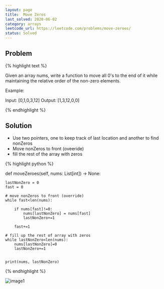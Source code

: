 ```yaml
---
layout: page
title:  Move Zeros
last_solved: 2020-06-02
category: arrays
leetcode_url: https://leetcode.com/problems/move-zeroes/
status: Solved
---
```


Problem
-------

{% highlight text %}

Given an array nums, write a function to move all 0's to the end of it while maintaining the relative order of the non-zero elements.

Example:

Input: [0,1,0,3,12]
Output: [1,3,12,0,0]

{% endhighlight %}

Solution
----------

- Use two pointers, one to keep track of last location and another to find nonZeros
- Move nonZeros to front (oveeride)
- fill the rest of the array with zeros

{% highlight python %}

def moveZeroes(self, nums: List[int]) -> None:
    
    lastNonZero = 0
    fast = 0
    
    # move nonZeros to front (override)
    while fast<len(nums):
        
        if nums[fast]!=0:
            nums[lastNonZero] = nums[fast]
            lastNonZero+=1
        
        fast+=1
    
    # fill up the rest of array with zeros
    while lastNonZero<len(nums):
        nums[lastNonZero]=0
        lastNonZero+=1
        
    
    print(nums, lastNonZero)
    

{% endhighlight %}


![image1]()